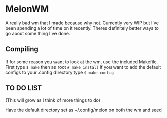 # MelonWM
A really bad wm that I made because why not.
Currently very WIP but I've been spending a lot of time on it recently.
Theres definitely better ways to go about some thing I've done.

## Compiling
If for some reason you want to look at the wm, use the included Makefile. First type 
`$ make`
then as root
`# make install`
If you want to add the default configs to your .config directory type
`$ make config`

## TO DO LIST 
(This will grow as I think of more things to do)

Have the default directory set as ~/.config/melon on both the wm and seed
